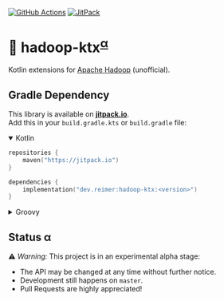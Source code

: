 [![GitHub Actions](https://img.shields.io/github/actions/workflow/status/heinrichreimer/hadoop-ktx/ci.yml?branch=master&style=flat-square)](https://github.com/heinrichreimer/hadoop-ktx/actions/workflows/ci.yml)
[![JitPack](https://img.shields.io/jitpack/v/github/heinrichreimer/hadoop-ktx?style=flat-square)](https://jitpack.io/#dev.reimer/hadoop-ktx)

# 💾 hadoop-ktx<sup>[α](#status-α)</sup>

Kotlin extensions for [Apache Hadoop](https://hadoop.apache.org/) (unofficial).

## Gradle Dependency

This library is available on [**jitpack.io**](https://jitpack.io/#dev.reimer/hadoop-ktx).  
Add this in your `build.gradle.kts` or `build.gradle` file:

<details open><summary>Kotlin</summary>

```kotlin
repositories {
    maven("https://jitpack.io")
}

dependencies {
    implementation("dev.reimer:hadoop-ktx:<version>")
}
```

</details>

<details><summary>Groovy</summary>

```groovy
repositories {
    maven { url 'https://jitpack.io' }
}

dependencies {
    implementation 'dev.reimer:hadoop-ktx:<version>'
}
```

</details>

## Status α

⚠️ _Warning:_ This project is in an experimental alpha stage:
- The API may be changed at any time without further notice.
- Development still happens on `master`.
- Pull Requests are highly appreciated!
